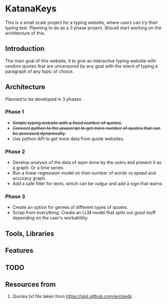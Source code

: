 # KatanaKeys
This is a small scale project for a typing website, where users can try their typing test. 
Planning to do as a 3 phase project. Should start working on the architecture of this.

## Introduction
The main goal of this website, it to give an interactive typing website with random quotes that are uncensored by any goal with the intent of typing a paragraph of any topic of choice.

## Architecture
Planned to be developed in 3 phases

### Phase 1
* ~~Simple typing website with a fixed number of quotes.~~
* ~~Connect python to the javascript to get more number of quotes that can be accessed dynamically.~~
* Use python API to get more data from quote websites.

### Phase 2
* Develop analysis of the data of wpm done by the users and present it as a graph. Or a time series
* Run a linear regression model on then number of words vs speed and accuracy graph.
* Add a safe filter for texts, which can be vulgur and add a sign that warns

### Phase 3
* Create an option for genres of different types of quotes.
* Scrap from everything. Create an LLM model that spits out good stuff depending on the user's workablility.

## Tools, Libraries
## Features
## TODO

## Resources from
1. Quotes.txt file taken from https://gist.github.com/erickedji
